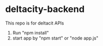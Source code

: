 # deltacity-backend
This repo is for deltacit APIs
1. Run "npm install"
2. start app by "npm start" or "node app.js"